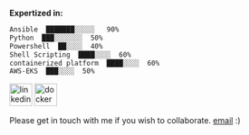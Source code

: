 **Expertized in:**
```txt
Ansible  ███████░░░░░   90%
Python  ███░░░░░░░  50%
Powershell  ██░░░░  40%
Shell Scripting  ████░░░░  60%
containerized platform  ████░░░░  60%
AWS-EKS  ███░░░░  50%
```

[<img src='https://cdn.jsdelivr.net/npm/simple-icons@3.0.1/icons/linkedin.svg' alt='linkedin' height='40'>](https://www.linkedin.com/in/rukeshkumarb//)   [<img src='https://cdn.jsdelivr.net/npm/simple-icons@3.0.1/icons/docker.svg' alt='docker' height='40'>](https://hub.docker.com/repository/docker/rukeshkumarb/java-app/general)

Please get in touch with me if you wish to collaborate. [email](mailto:rukeshkumarb@gmail.com) :)
